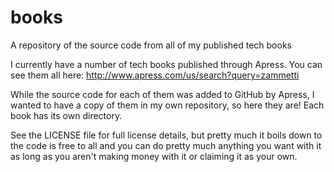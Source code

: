 # books
A repository of the source code from all of my published tech books

I currently have a number of tech books published through Apress.  You can see them all here: http://www.apress.com/us/search?query=zammetti

While the source code for each of them was added to GitHub by Apress, I wanted to have a copy of them in my own repository, so here they are!  Each book has its own directory.

See the LICENSE file for full license details, but pretty much it boils down to the code is free to all and you can do pretty much anything you want with it as long as you aren't making money with it or claiming it as your own.
